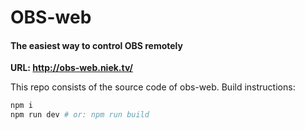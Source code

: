 # OBS-web
#### The easiest way to control OBS remotely

**URL: http://obs-web.niek.tv/**

This repo consists of the source code of obs-web. Build instructions:
```bash
npm i
npm run dev # or: npm run build
```
